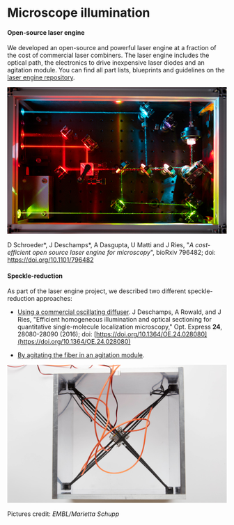 # Microscope illumination



#### Open-source laser engine

We developed an open-source and powerful laser engine at a fraction of the cost of commercial laser combiners. The laser engine includes the optical path, the electronics to drive inexpensive laser diodes and an agitation module. You can find all part lists, blueprints and guidelines on the [laser engine repository](https://github.com/ries-lab/LaserEngine).

![](laserengine.jpg)

D Schroeder\*, J Deschamps\*, A Dasgupta, U Matti and J Ries, "*A cost-efficient open source laser engine for microscopy*", bioRxiv 796482; doi: https://doi.org/10.1101/796482



#### Speckle-reduction

As part of the laser engine project, we described two different speckle-reduction approaches:

- [Using a commercial oscillating diffuser](https://github.com/ries-lab/LaserEngine/tree/master/Laser_Engine/LSR). 
  J Deschamps, A Rowald, and J Ries, "Efficient homogeneous illumination and optical sectioning for quantitative single-molecule localization microscopy," Opt. Express **24**, 28080-28090 (2016); doi: [https://doi.org/10.1364/OE.24.028080](https://doi.org/10.1364/OE.24.028080)

- [By agitating the fiber in an agitation module](https://github.com/ries-lab/LaserEngine/tree/master/Agitation_Module).

![](agitation_module.jpg)



Pictures credit: *EMBL/Marietta Schupp*